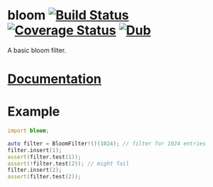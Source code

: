 bloom [![Build Status](https://travis-ci.org/MartinNowak/bloom.svg?branch=master)](https://travis-ci.org/MartinNowak/bloom) [![Coverage Status](https://coveralls.io/repos/MartinNowak/bloom/badge.svg?branch=master&service=github)](https://coveralls.io/github/MartinNowak/bloom?branch=master) [![Dub](https://img.shields.io/dub/v/bloom.svg)](http://code.dlang.org/packages/bloom)
=====

A basic bloom filter.

# [Documentation](http://martinnowak.github.io/bloom/bloom.html)

# Example

```d
import bloom;

auto filter = BloomFilter!()(1024); // filter for 1024 entries
filter.insert(1);
assert(filter.test(1));
assert(!filter.test(2)); // might fail
filter.insert(2);
assert(filter.test(2));
```

